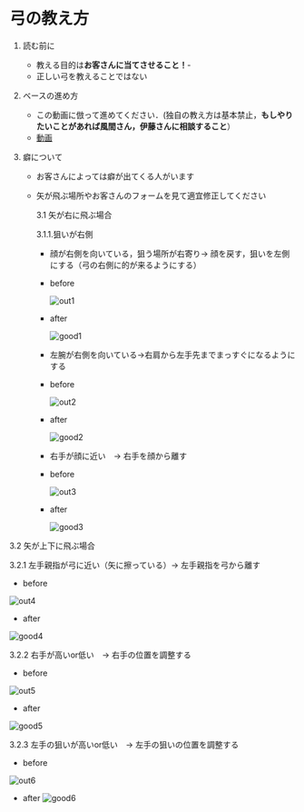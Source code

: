 # 弓の教え方

1. 読む前に
   - 教える目的は**お客さんに当てさせること！**-
   - 正しい弓を教えることではない
  
2. ベースの進め方
   - この動画に倣って進めてください．(独自の教え方は基本禁止，**もしやりたいことがあれば風間さん，伊藤さんに相談すること**）
   - [動画](https://www.youtube.com/watch?v=O_VURbUun8o&t=48s)
  
3. 癖について

   - お客さんによっては癖が出てくる人がいます
     
   - 矢が飛ぶ場所やお客さんのフォームを見て適宜修正してください
  
     3.1 矢が右に飛ぶ場合
     
       3.1.1.狙いが右側
     
       - 顔が右側を向いている，狙う場所が右寄り→ 顔を戻す，狙いを左側にする（弓の右側に的が来るようにする）
  
       -  before
     
          ![out1](./image/bad1.jpg)
  
       - after
    
         ![good1](./image/good1.jpg)
         
       - 左腕が右側を向いている→右肩から左手先までまっすぐになるようにする

        -  before
     
           ![out2](./image/bad2.jpg)
  
       - after
    
          ![good2](./image/good2.jpg)

       - 右手が顔に近い　→ 右手を顔から離す
    
       - before
    
          ![out3](./image/bad3.jpg)         
    
       - after
    
          ![good3](./image/good3.jpg)

3.2 矢が上下に飛ぶ場合
   
3.2.1 左手親指が弓に近い（矢に擦っている）→ 左手親指を弓から離す
   
 -  before
     
![out4](./image/bad4.jpg)

 - after

 ![good4](./image/good4.jpg)
   
3.2.2 右手が高いor低い　→ 右手の位置を調整する
   
 -  before
   
![out5](./image/bad5.jpg)
   
- after
   
![good5](./image/good5.jpg)

3.2.3 左手の狙いが高いor低い　→ 左手の狙いの位置を調整する
   
-  before
   
![out6](./image/bad6.jpg)
   
- after
![good6](./image/good6.jpg)

   

         
     
     
     
